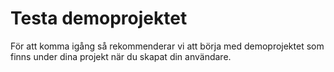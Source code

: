 # Testa demoprojektet


För att komma igång så rekommenderar vi att börja med demoprojektet som finns under dina projekt när du skapat din användare.


